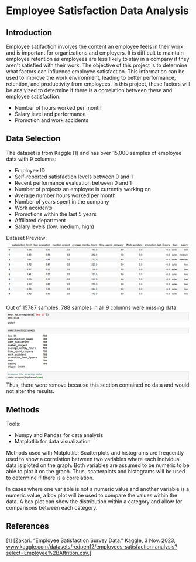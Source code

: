 # Employee Satisfaction Data Analysis

## Introduction
Employee satifaction involves the content an employee feels in their work and is important for organizations and employers. It is difficult to maintain employee retention as employees are less likely to stay in a company if they aren't satisfied with their work. The objective of this project is to determine what factors can influence employee satisfaction. This information can be used to improve the work environment, leading to better performance, retention, and productivity from employees. In this project, these factors will be analyized to determine if there is a correlation between these and employee satisfaction.
  - Number of hours worked per month
  - Salary level and performance
  - Promotion and work accidents

## Data Selection
The dataset is from Kaggle [1] and has over 15,000 samples of employee data with 9 columns: 
- Employee ID
- Self-reported satisfaction levels between 0 and 1
- Recent performance evaluation between 0 and 1
- Number of projects an employee is currently working on
- Average number hours worked per month
- Number of years spent in the company
- Work accidents
- Promotions within the last 5 years
- Affiliated department
- Salary levels (low, medium, high)

Dataset Preview:
![data screenshot](./graph/Sample_Data.PNG)

Out of 15787 samples, 788 samples in all 9 columns were missing data:
![data screenshot](./graph/data_cleaning.PNG)
Thus, there were remove because this section contained no data and would not alter the results.

## Methods
Tools: 
- Numpy and Pandas for data analysis
- Matplotlib for data visualization

Methods used with Matplotlib:
Scatterplots and histograms are frequently used to show a correlation between two variables where each individual data is ploted on the graph. Both variables are assumed to be numeric to be able to plot it on the graph. Thus, scatterplots and histograms will be used to determine if there is a correlation.

In cases where one variable is not a numeric value and another variable is a numeric value, a box plot will be used to compare the values within the data. A box plot can show the distribution within a category and allow for comparisons between each category. 

## References
[1] [Zakari. “Employee Satisfaction Survey Data.” Kaggle, 3 Nov. 2023, www.kaggle.com/datasets/redpen12/employees-satisfaction-analysis?select=Employee%2BAttrition.csv.]

